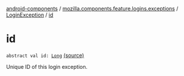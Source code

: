 [android-components](../../index.md) / [mozilla.components.feature.logins.exceptions](../index.md) / [LoginException](index.md) / [id](./id.md)

# id

`abstract val id: `[`Long`](https://kotlinlang.org/api/latest/jvm/stdlib/kotlin/-long/index.html) [(source)](https://github.com/mozilla-mobile/android-components/blob/master/components/feature/logins/src/main/java/mozilla/components/feature/logins/exceptions/LoginException.kt#L14)

Unique ID of this login exception.

